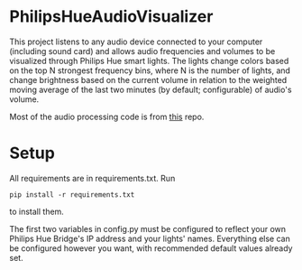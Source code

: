 # PhilipsHueAudioVisualizer
This project listens to any audio device connected to your computer (including sound card) and allows audio frequencies and volumes to be visualized through Philips Hue smart lights. The lights change colors based on the top N strongest frequency bins, where N is the number of lights, and change brightness based on the current volume in relation to the weighted moving average of the last two minutes (by default; configurable) of audio's volume.

Most of the audio processing code is from [this](https://github.com/aiXander/Realtime_PyAudio_FFT) repo.

# Setup

All requirements are in requirements.txt. Run
```
pip install -r requirements.txt
```
to install them.

The first two variables in config.py must be configured to reflect your own Philips Hue Bridge's IP address and your lights' names. Everything else can be configured however you want, with recommended default values already set.
